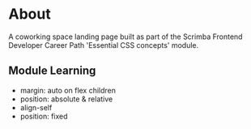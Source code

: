 # About

A coworking space landing page built as part of the Scrimba Frontend Developer Career Path 'Essential CSS concepts' module.

## Module Learning

-   margin: auto on flex children
-   position: absolute & relative
-   align-self
-   position: fixed